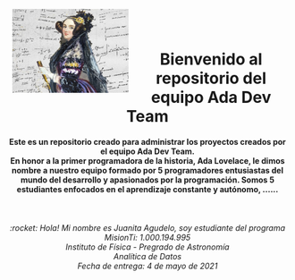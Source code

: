<p><img height="150px" src="https://github.com/JuanitaAgudelo/My_repositorio/blob/main/60a549515b6df__800x578.jpg" align="left" hspace="10px" vspace="0px"></p>
<br>
<br>
<center> <h1> <b> Bienvenido al repositorio del equipo Ada Dev Team </b> </h1>
<h4> Este es un repositorio creado para administrar los proyectos creados por el equipo Ada Dev Team.
  <br>
En honor a la primer programadora de la historia, Ada Lovelace, le dimos nombre a nuestro equipo formado por 5 programadores entusiastas del mundo del desarrollo y apasionados por la programación. Somos 5 estudiantes enfocados en el aprendizaje constante y autónomo, ......  
  <br>
  </h4> </center>
<br>
<br>
<center> <i>:rocket: Hola! Mi nombre es Juanita Agudelo, soy estudiante del programa MisionTi: 1.000.194.995
<br> Instituto de Física - Pregrado de Astronomía
<br> Analítica de Datos
<br> Fecha de entrega: 4 de mayo de 2021
</i> </center>
